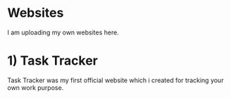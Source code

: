 # Websites
I am uploading my own websites here.
# 1) Task Tracker
Task Tracker was my first official website which i created for tracking your own work purpose.

